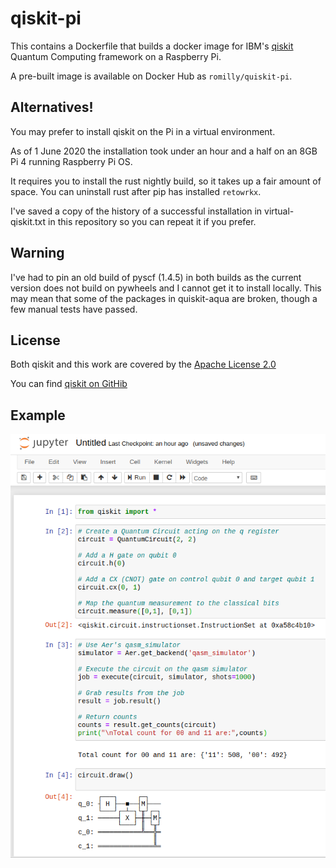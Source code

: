 # qiskit-pi

This contains a Dockerfile that builds a docker image for IBM's [qiskit](https://qiskit.org/) Quantum Computing framework on a Raspberry Pi.

A pre-built image is available on Docker Hub as `romilly/quiskit-pi`.


## Alternatives!

You may prefer to install qiskit on the Pi in a virtual environment.

As of 1 June 2020 the installation took under an hour and a half on an 8GB Pi 4 running Raspberry Pi OS.

It requires you to install the rust nightly build, so it takes up a fair amount of space.
You can uninstall rust after pip has installed `retowrkx`.

I've saved a copy of the history of a successful installation in virtual-qiskit.txt in this repository so you can repeat it if you prefer.

## Warning

I've had to pin an old build of pyscf (1.4.5) in both builds as the current version does not build on pywheels
and I cannot get it to install locally. This may mean that some of the packages in quiskit-aqua are broken, though a few manual tests have passed.

## License

Both qiskit and this work are covered by the [Apache License 2.0](LICENSE.txt)

You can find [qiskit on GitHib](https://github.com/Qiskit/qiskit)

## Example

![screenshot](img/docker-pi.png)

